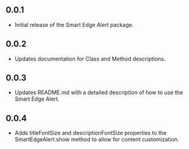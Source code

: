## 0.0.1

* Initial release of the Smart Edge Alert package.

## 0.0.2

* Updates documentation for Class and Method descriptions.

## 0.0.3

* Updates README.md with a detailed description of how to use the Smart Edge Alert.

## 0.0.4

* Adds titleFontSize and descriptionFontSize properties to the SmartEdgeAlert.show method to allow for content customization.